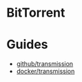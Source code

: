 # BitTorrent

# Guides

* [github/transmission](https://github.com/transmission/transmission)
* [docker/transmission](https://hub.docker.com/r/linuxserver/transmission)